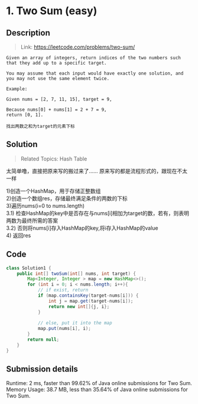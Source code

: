# 1. Two Sum (easy)

## Description
> Link: https://leetcode.com/problems/two-sum/

```
Given an array of integers, return indices of the two numbers such that they add up to a specific target.

You may assume that each input would have exactly one solution, and you may not use the same element twice.

Example:

Given nums = [2, 7, 11, 15], target = 9,

Because nums[0] + nums[1] = 2 + 7 = 9,
return [0, 1].

找出两数之和为target的元素下标

```


## Solution

> Related Topics: Hash Table

太简单噜，直接把原来写的搬过来了…… 原来写的都是流程形式的，跟现在不太一样

1)创造一个HashMap，用于存储正整数组<br>
2)创造一个数组res，存储最终满足条件的两数的下标<br>
3)遍历nums(i=0 to nums.length)<br>
3.1) 检查HashMap的key中是否存在与nums[i]相加为target的数，若有，则表明两数为最终所需的答案<br>
3.2) 否则将nums[i]存入HashMap的key,将i存入HashMap的value<br>
4) 返回res<br>


## Code

```java
class Solution1 {
    public int[] twoSum(int[] nums, int target) {
        Map<Integer, Integer > map = new HashMap<>();
        for (int i = 0; i < nums.length; i++){
            // if exist, return
            if (map.containsKey(target-nums[i])) {
                int j = map.get(target-nums[i]);
                return new int[]{j, i};
            }
                
            // else, put it into the map
            map.put(nums[i], i);
        }
        return null;
    }
}
```

## Submission details
Runtime: 2 ms, faster than 99.62% of Java online submissions for Two Sum.<br>
Memory Usage: 38.7 MB, less than 35.64% of Java online submissions for Two Sum.
